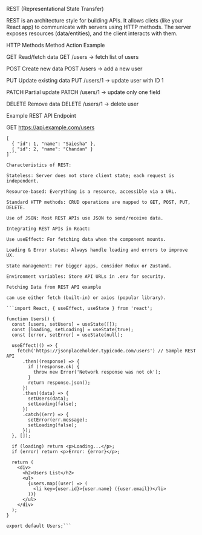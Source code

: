  REST (Representational State Transfer)

REST is an architecture style for building APIs.
It allows cliets (like your React app) to communicate with servers using HTTP methods.
The server exposes resources (data/entities), and the client interacts with them.

HTTP Methods
Method	Action	Example

GET	Read/fetch data	GET /users → fetch list of users

POST	Create new data	POST /users → add a new user

PUT	Update existing data	PUT /users/1 → update user with ID 1

PATCH	Partial update	PATCH /users/1 → update only one field

DELETE	Remove data	DELETE /users/1 → delete user

Example REST API Endpoint

GET https://api.example.com/users

```Response:
[
  { "id": 1, "name": "Saiesha" },
  { "id": 2, "name": "Chandan" }
]```

Characteristics of REST:

Stateless: Server does not store client state; each request is independent.

Resource-based: Everything is a resource, accessible via a URL.

Standard HTTP methods: CRUD operations are mapped to GET, POST, PUT, DELETE.

Use of JSON: Most REST APIs use JSON to send/receive data.

Integrating REST APIs in React:

Use useEffect: For fetching data when the component mounts.

Loading & Error states: Always handle loading and errors to improve UX.

State management: For bigger apps, consider Redux or Zustand.

Environment variables: Store API URLs in .env for security.

Fetching Data from REST API example 

can use either fetch (built-in) or axios (popular library).

```import React, { useEffect, useState } from 'react';

function Users() {
  const [users, setUsers] = useState([]);
  const [loading, setLoading] = useState(true);
  const [error, setError] = useState(null);

  useEffect(() => {
    fetch('https://jsonplaceholder.typicode.com/users') // Sample REST API
      .then((response) => {
        if (!response.ok) {
          throw new Error('Network response was not ok');
        }
        return response.json();
      })
      .then((data) => {
        setUsers(data);
        setLoading(false);
      })
      .catch((err) => {
        setError(err.message);
        setLoading(false);
      });
  }, []);

  if (loading) return <p>Loading...</p>;
  if (error) return <p>Error: {error}</p>;

  return (
    <div>
      <h2>Users List</h2>
      <ul>
        {users.map((user) => (
          <li key={user.id}>{user.name} ({user.email})</li>
        ))}
      </ul>
    </div>
  );
}

export default Users;```
